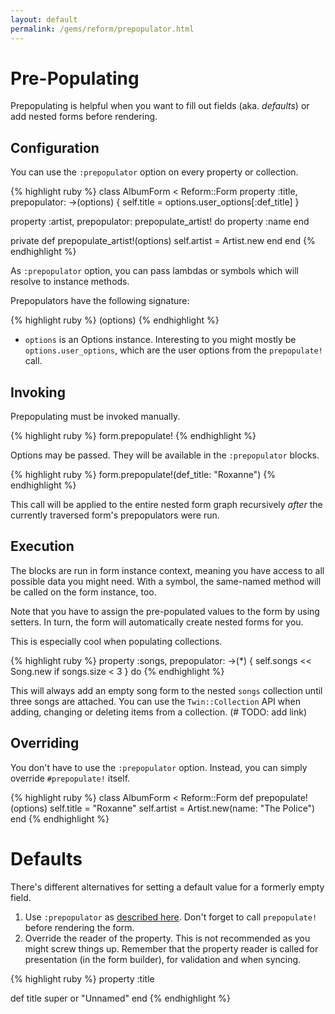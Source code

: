 ```yaml
---
layout: default
permalink: /gems/reform/prepopulator.html
---
```


# Pre-Populating

Prepopulating is helpful when you want to fill out fields (aka. _defaults_) or add nested forms before rendering.

## Configuration

You can use the `:prepopulator` option on every property or collection.

{% highlight ruby %}
class AlbumForm < Reform::Form
  property :title, prepopulator: ->(options) { self.title = options.user_options[:def_title] }

  property :artist, prepopulator: prepopulate_artist! do
    property :name
  end

private
  def prepopulate_artist!(options)
    self.artist = Artist.new
  end
end
{% endhighlight %}

As `:prepopulator` option, you can pass lambdas or symbols which will resolve to instance methods.

Prepopulators have the following signature:

{% highlight ruby %}
(options)
{% endhighlight %}

* `options` is an Options instance. Interesting to you might mostly be `options.user_options`, which are the user options from the `prepopulate!` call.


## Invoking

Prepopulating must be invoked manually.

{% highlight ruby %}
form.prepopulate!
{% endhighlight %}

Options may be passed. They will be available in the `:prepopulator` blocks.

{% highlight ruby %}
form.prepopulate!(def_title: "Roxanne")
{% endhighlight %}

This call will be applied to the entire nested form graph recursively _after_ the currently traversed form's prepopulators were run.


## Execution

The blocks are run in form instance context, meaning you have access to all possible data you might need. With a symbol, the same-named method will be called on the form instance, too.

Note that you have to assign the pre-populated values to the form by using setters. In turn, the form will automatically create nested forms for you.

This is especially cool when populating collections.

{% highlight ruby %}
property :songs,
  prepopulator: ->(*) { self.songs << Song.new if songs.size < 3 } do
{% endhighlight %}

This will always add an empty song form to the nested `songs` collection until three songs are attached. You can use the `Twin::Collection` API when adding, changing or deleting items from a collection. (# TODO: add link)


## Overriding

You don't have to use the `:prepopulator` option. Instead, you can simply override `#prepopulate!` itself.

{% highlight ruby %}
class AlbumForm < Reform::Form
  def prepopulate!(options)
    self.title = "Roxanne"
    self.artist = Artist.new(name: "The Police")
  end
{% endhighlight %}


# Defaults

There's different alternatives for setting a default value for a formerly empty field.

1. Use `:prepopulator` as [described here](#configuration). Don't forget to call `prepopulate!` before rendering the form.
2. Override the reader of the property. This is not recommended as you might screw things up. Remember that the property reader is called for presentation (in the form builder), for validation and when syncing.

{% highlight ruby %}
property :title

def title
  super or "Unnamed"
end
{% endhighlight %}
